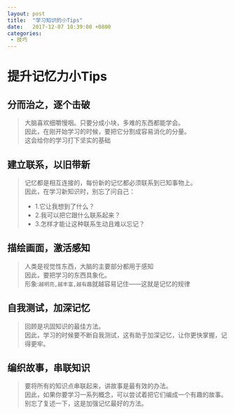 ```yaml
---
layout: post
title:  "学习知识的小Tips"
date:   2017-12-07 10:39:00 +0800
categories: 
 - 技巧
---
```


# 提升记忆力小Tips
## 分而治之，逐个击破  
> 大脑喜欢细嚼慢咽。只要分成小块，多难的东西都能学会。  
> 因此，在刚开始学习的时候，要把它分割成容易消化的分量。  
> 这会给你的学习打下坚实的基础

## 建立联系，以旧带新 
> 记忆都是相互连接的，每份新的记忆都必须联系到已知事物上。  
> 因此，在学习新知识时，别忘了问自己：  
> - 1.它让我想到了什么？  
> - 2.我可以把它跟什么联系起来？  
> - 3.怎样才能让这种联系生动且难以忘记？

## 描绘画面，激活感知
> 人类是视觉性东西，大脑的主要部分都用于感知  
> 因此，要把学习的东西具象化。  
> 形象:`越明亮,越丰富,越有趣`就越容易记住——这就是记忆的规律

## 自我测试，加深记忆
> 回顾是巩固知识的最佳方法。  
> 因此，学习的时候要不断自我测试，这有助于加深记忆，让你更快掌握，记得更牢。

## 编织故事，串联知识
> 要将所有的知识点串联起来，讲故事是最有效的办法。  
> 因此，如果你要学习一系列概念，可以尝试着把它们编成一个有趣的故事。  
> 别忘了复述一下，这是加强记忆最好的方法。

